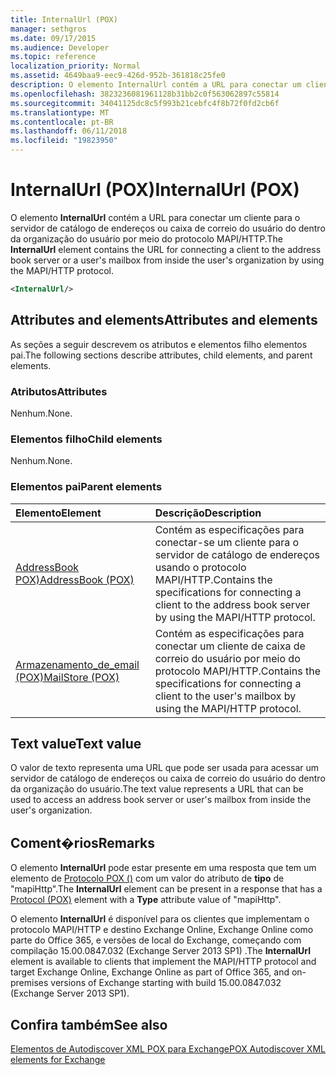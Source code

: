 ```yaml
---
title: InternalUrl (POX)
manager: sethgros
ms.date: 09/17/2015
ms.audience: Developer
ms.topic: reference
localization_priority: Normal
ms.assetid: 4649baa9-eec9-426d-952b-361818c25fe0
description: O elemento InternalUrl contém a URL para conectar um cliente para o servidor de catálogo de endereços ou caixa de correio do usuário do dentro da organização do usuário por meio do protocolo MAPI/HTTP.
ms.openlocfilehash: 3823236081961128b31bb2c0f563062897c55814
ms.sourcegitcommit: 34041125dc8c5f993b21cebfc4f8b72f0fd2cb6f
ms.translationtype: MT
ms.contentlocale: pt-BR
ms.lasthandoff: 06/11/2018
ms.locfileid: "19823950"
---
```

# <a name="internalurl-pox"></a><span data-ttu-id="ff87c-103">InternalUrl (POX)</span><span class="sxs-lookup"><span data-stu-id="ff87c-103">InternalUrl (POX)</span></span>

<span data-ttu-id="ff87c-104">O elemento **InternalUrl** contém a URL para conectar um cliente para o servidor de catálogo de endereços ou caixa de correio do usuário do dentro da organização do usuário por meio do protocolo MAPI/HTTP.</span><span class="sxs-lookup"><span data-stu-id="ff87c-104">The **InternalUrl** element contains the URL for connecting a client to the address book server or a user's mailbox from inside the user's organization by using the MAPI/HTTP protocol.</span></span> 
  
```XML
<InternalUrl/>
```

## <a name="attributes-and-elements"></a><span data-ttu-id="ff87c-105">Attributes and elements</span><span class="sxs-lookup"><span data-stu-id="ff87c-105">Attributes and elements</span></span>

<span data-ttu-id="ff87c-106">As seções a seguir descrevem os atributos e elementos filho elementos pai.</span><span class="sxs-lookup"><span data-stu-id="ff87c-106">The following sections describe attributes, child elements, and parent elements.</span></span>
  
### <a name="attributes"></a><span data-ttu-id="ff87c-107">Atributos</span><span class="sxs-lookup"><span data-stu-id="ff87c-107">Attributes</span></span>

<span data-ttu-id="ff87c-108">Nenhum.</span><span class="sxs-lookup"><span data-stu-id="ff87c-108">None.</span></span>
  
### <a name="child-elements"></a><span data-ttu-id="ff87c-109">Elementos filho</span><span class="sxs-lookup"><span data-stu-id="ff87c-109">Child elements</span></span>

<span data-ttu-id="ff87c-110">Nenhum.</span><span class="sxs-lookup"><span data-stu-id="ff87c-110">None.</span></span>
  
### <a name="parent-elements"></a><span data-ttu-id="ff87c-111">Elementos pai</span><span class="sxs-lookup"><span data-stu-id="ff87c-111">Parent elements</span></span>

|<span data-ttu-id="ff87c-112">**Elemento**</span><span class="sxs-lookup"><span data-stu-id="ff87c-112">**Element**</span></span>|<span data-ttu-id="ff87c-113">**Descrição**</span><span class="sxs-lookup"><span data-stu-id="ff87c-113">**Description**</span></span>|
|:-----|:-----|
|[<span data-ttu-id="ff87c-114">AddressBook POX)</span><span class="sxs-lookup"><span data-stu-id="ff87c-114">AddressBook (POX)</span></span>](addressbook-pox.md) <br/> |<span data-ttu-id="ff87c-115">Contém as especificações para conectar-se um cliente para o servidor de catálogo de endereços usando o protocolo MAPI/HTTP.</span><span class="sxs-lookup"><span data-stu-id="ff87c-115">Contains the specifications for connecting a client to the address book server by using the MAPI/HTTP protocol.</span></span>  <br/> |
|[<span data-ttu-id="ff87c-116">Armazenamento_de_email (POX)</span><span class="sxs-lookup"><span data-stu-id="ff87c-116">MailStore (POX)</span></span>](mailstore-pox.md) <br/> |<span data-ttu-id="ff87c-117">Contém as especificações para conectar um cliente de caixa de correio do usuário por meio do protocolo MAPI/HTTP.</span><span class="sxs-lookup"><span data-stu-id="ff87c-117">Contains the specifications for connecting a client to the user's mailbox by using the MAPI/HTTP protocol.</span></span>  <br/> |
   
## <a name="text-value"></a><span data-ttu-id="ff87c-118">Text value</span><span class="sxs-lookup"><span data-stu-id="ff87c-118">Text value</span></span>

<span data-ttu-id="ff87c-119">O valor de texto representa uma URL que pode ser usada para acessar um servidor de catálogo de endereços ou caixa de correio do usuário do dentro da organização do usuário.</span><span class="sxs-lookup"><span data-stu-id="ff87c-119">The text value represents a URL that can be used to access an address book server or user's mailbox from inside the user's organization.</span></span>
  
## <a name="remarks"></a><span data-ttu-id="ff87c-120">Coment�rios</span><span class="sxs-lookup"><span data-stu-id="ff87c-120">Remarks</span></span>

<span data-ttu-id="ff87c-121">O elemento **InternalUrl** pode estar presente em uma resposta que tem um elemento de [Protocolo POX ()](protocol-pox.md) com um valor do atributo de **tipo** de "mapiHttp".</span><span class="sxs-lookup"><span data-stu-id="ff87c-121">The **InternalUrl** element can be present in a response that has a [Protocol (POX)](protocol-pox.md) element with a **Type** attribute value of "mapiHttp".</span></span> 
  
<span data-ttu-id="ff87c-122">O elemento **InternalUrl** é disponível para os clientes que implementam o protocolo MAPI/HTTP e destino Exchange Online, Exchange Online como parte do Office 365, e versões de local do Exchange, começando com compilação 15.00.0847.032 (Exchange Server 2013 SP1) .</span><span class="sxs-lookup"><span data-stu-id="ff87c-122">The **InternalUrl** element is available to clients that implement the MAPI/HTTP protocol and target Exchange Online, Exchange Online as part of Office 365, and on-premises versions of Exchange starting with build 15.00.0847.032 (Exchange Server 2013 SP1).</span></span> 
  
## <a name="see-also"></a><span data-ttu-id="ff87c-123">Confira também</span><span class="sxs-lookup"><span data-stu-id="ff87c-123">See also</span></span>



[<span data-ttu-id="ff87c-124">Elementos de Autodiscover XML POX para Exchange</span><span class="sxs-lookup"><span data-stu-id="ff87c-124">POX Autodiscover XML elements for Exchange</span></span>](pox-autodiscover-xml-elements-for-exchange.md)

